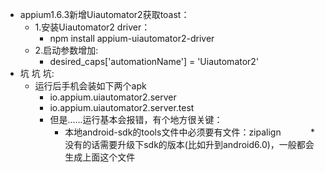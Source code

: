 * appium1.6.3新增Uiautomator2获取toast：
    * 1.安装Uiautomator2 driver：
        * npm install appium-uiautomator2-driver
    * 2.启动参数增加:
        * desired_caps['automationName'] = 'Uiautomator2'
* 坑 坑 坑:
    * 运行后手机会装如下两个apk
        * io.appium.uiautomator2.server
        * io.appium.uiautomator2.server.test
        * 但是......运行基本会报错，有个地方很关键：
            * 本地android-sdk的tools文件中必须要有文件：zipalign
            * 没有的话需要升级下sdk的版本(比如升到android6.0)，一般都会生成上面这个文件
